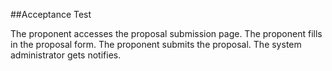 ##Acceptance Test

The proponent accesses the proposal submission page.
The proponent fills in the proposal form.
The proponent submits the proposal.
The system administrator gets notifies.
